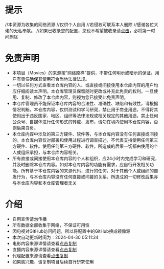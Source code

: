 # 提示

//本资源为收集的网络资源
//仅供个人自用
//若侵权可联系本人删除
//感谢各位大佬的无私奉献。
//如果已收录您的配置，您也不希望被收录请[点击](https://github.com/zengchaoqun0625/movies/issues)，必将第一时间删除

# 免责声明

* 本项目（Movies）的来源按”网络原样”提供，不带任何明示或暗示的保证。用户有责任确保其使用符合当地法律法规。
* 一切以任何方式查看本仓库内容的人、或直接或间接使用本仓库内容的用户均应仔细阅读本声明。本仓库管理员保留随时更改或补充此免责的权利。一旦使用、复制、修改了本仓库内容，则视为您已接受此免责声明。
* 本仓库管理员不能保证本仓库内容的合法性、准确性、缺陷和有效性，请根据情况判断。本仓库内容，仅供测试和学习研究，禁止用于商业用途，不得将其使用出于违反国家、地区、组织等法律法规或相关规定的其他用途，禁止任何公众号、自媒体进行任何形式的转载、发布，请勿在境内使用本仓库内容，否则后果自负。
* 本仓库内容中涉及的第三方硬件、软件等，与本仓库内容没有任何直接或间接的。本仓库内容仅对部署和使用过程进行调查描述，不代表支持使用任何第三方硬件、软件。使用任何第三方硬件、软件，所造成的后果一切都由使用的个人或组织承担，与本仓库内容相关。
* 所有直接或间接使用本仓库内容的个人和组织，应24小时内完成学习和研究，并及时删除本仓库内容。如对本仓库内容的功能有需求，应自行开发相关功能。所有基于本仓库内容的来源代码，进行的任何，对于其他个人或组织的自发行为，与本仓库内容没有任何直接或间接的关系，所造成的一切修改后果亦与本仓库内容和本仓库管理者无关

# 介绍

* 自用宣传请勿传播
* 所有数据全部收集于网络，不保证可用性
* 因电视对GitHub访问问题，所以将配置中的GitHub换成镜像源
* 本次自动更新时间为：2024-04-30 05:11:34
* 电影内容来源详情请查看[点击复制](https://raw.cachefly.998111.xyz/zengchaoqun0625/movies/main/ds/movies.txt)
* 直播内容来源详情请查看[点击复制](https://raw.cachefly.998111.xyz/zengchaoqun0625/movies/main/ds/ipv4.txt)
* 代理配置来源请查看[点击复制](https://github.com/Johnshall/Shadowrocket-ADBlock-Rules-Forever)
* 如果感兴趣，请复制项目后续自行研究使用
